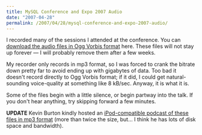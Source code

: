```yaml
---
title: MySQL Conference and Expo 2007 Audio
date: "2007-04-28"
permalink: /2007/04/28/mysql-conference-and-expo-2007-audio/
---
```


I recorded many of the sessions I attended at the conference. You can [download the audio files in Ogg Vorbis format][1] here. These files will not stay up forever &#8212; I will probably remove them after a few weeks.

My recorder only records in mp3 format, so I was forced to crank the bitrate down pretty far to avoid ending up with gigabytes of data. Too bad it doesn't record directly to Ogg Vorbis format; if it did, I could get natural-sounding voice-quality at something like 8 kB/sec. Anyway, it is what it is.

Some of the files begin with a little silence, or begin partway into the talk. If you don't hear anything, try skipping forward a few minutes.

**UPDATE** Kevin Burton kindly hosted an [iPod-compatible podcast of these files in mp3 format][2] (more than twice the size, but&#8230; I think he has lots of disk space and bandwidth).

 [1]: /presentations/mysqlconf2007
 [2]: http://www.feedblog.org/2007/05/unofficial_mysq.html
